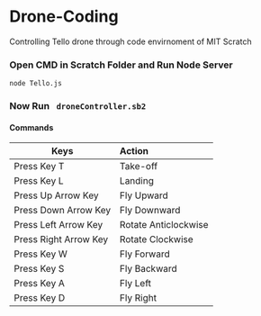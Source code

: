 # Drone-Coding
Controlling Tello drone through code envirnoment of MIT Scratch

### Open CMD in Scratch Folder and Run Node Server
``` 
node Tello.js
```
 
### Now Run ```  droneController.sb2 ``` 

#### Commands

| Keys     | Action        
| ------------- |:-------------
| Press Key T      | Take-off 
| Press Key L      | Landing     
| Press Up Arrow Key       | Fly Upward
| Press Down Arrow Key      | Fly Downward
| Press Left Arrow Key      | Rotate Anticlockwise
| Press Right Arrow Key      | Rotate Clockwise
| Press Key W      | Fly Forward
| Press Key S      | Fly Backward 
| Press Key A      | Fly Left 
| Press Key D      | Fly Right

